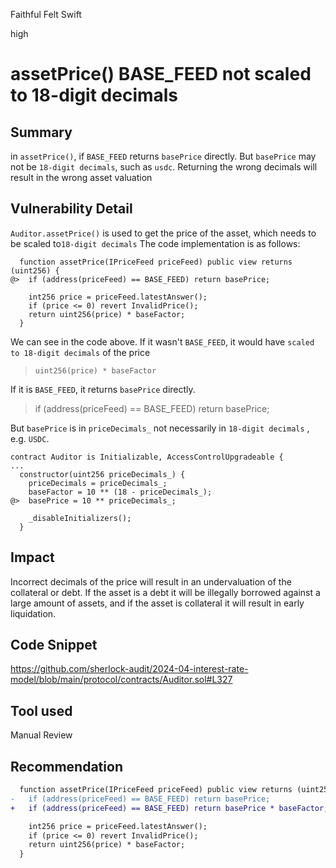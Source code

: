 Faithful Felt Swift

high

# assetPrice() BASE_FEED not scaled to 18-digit decimals

## Summary
in `assetPrice()`, if `BASE_FEED` returns `basePrice` directly.
But `basePrice` may not be `18-digit decimals`, such as `usdc`.
Returning the wrong decimals will result in the wrong asset valuation

## Vulnerability Detail
`Auditor.assetPrice()` is used to get the price of the asset, which needs to be scaled to`18-digit decimals`
The code implementation is as follows:
```solidity
  function assetPrice(IPriceFeed priceFeed) public view returns (uint256) {
@>  if (address(priceFeed) == BASE_FEED) return basePrice;

    int256 price = priceFeed.latestAnswer();
    if (price <= 0) revert InvalidPrice();
    return uint256(price) * baseFactor;
  }
```

We can see in the code above. If it wasn't `BASE_FEED`, it would have `scaled to 18-digit decimals` of the price
> `uint256(price) * baseFactor`

If it is `BASE_FEED`, it returns `basePrice` directly.
>if (address(priceFeed) == BASE_FEED) return basePrice;

But `basePrice` is in `priceDecimals_` not necessarily in `18-digit decimals` , e.g. `USDC`.
```solidity
contract Auditor is Initializable, AccessControlUpgradeable {
...
  constructor(uint256 priceDecimals_) {
    priceDecimals = priceDecimals_;
    baseFactor = 10 ** (18 - priceDecimals_);
@>  basePrice = 10 ** priceDecimals_;

    _disableInitializers();
  }

```

## Impact

Incorrect decimals of the price will result in an undervaluation of the collateral or debt.
If the asset is a debt it will be illegally borrowed against a large amount of assets, and if the asset is collateral it will result in early liquidation.

## Code Snippet
https://github.com/sherlock-audit/2024-04-interest-rate-model/blob/main/protocol/contracts/Auditor.sol#L327
## Tool used

Manual Review

## Recommendation
```diff
  function assetPrice(IPriceFeed priceFeed) public view returns (uint256) {
-   if (address(priceFeed) == BASE_FEED) return basePrice;
+   if (address(priceFeed) == BASE_FEED) return basePrice * baseFactor;

    int256 price = priceFeed.latestAnswer();
    if (price <= 0) revert InvalidPrice();
    return uint256(price) * baseFactor;
  }
```